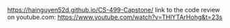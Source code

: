 https://hainguyen52d.github.io/CS-499-Capstone/
link to the code review on youtube.com: https://www.youtube.com/watch?v=THlYTArHohg&t=23s
